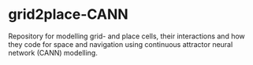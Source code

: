 # grid2place-CANN
Repository for modelling grid- and place cells, their interactions and how they code for space and navigation using continuous attractor neural network (CANN) modelling.
